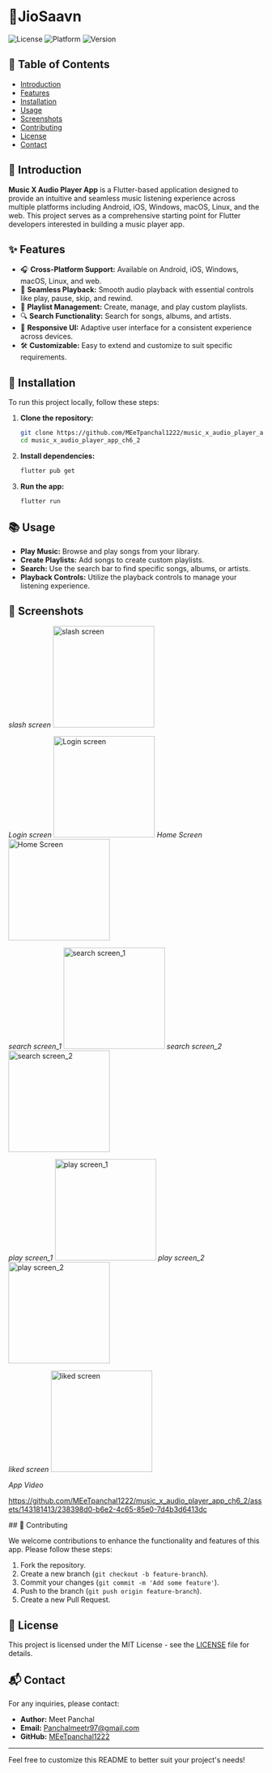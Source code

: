 # 🎵JioSaavn
![License](https://img.shields.io/badge/license-MIT-blue.svg) ![Platform](https://img.shields.io/badge/platform-Flutter-brightgreen.svg) ![Version](https://img.shields.io/badge/version-1.0.0-orange.svg)

## 📖 Table of Contents
- [Introduction](#introduction)
- [Features](#features)
- [Installation](#installation)
- [Usage](#usage)
- [Screenshots](#screenshots)
- [Contributing](#contributing)
- [License](#license)
- [Contact](#contact)

## 🌟 Introduction

**Music X Audio Player App** is a Flutter-based application designed to provide an intuitive and seamless music listening experience across multiple platforms including Android, iOS, Windows, macOS, Linux, and the web. This project serves as a comprehensive starting point for Flutter developers interested in building a music player app.

## ✨ Features

- 🎧 **Cross-Platform Support:** Available on Android, iOS, Windows, macOS, Linux, and web.
- 🔄 **Seamless Playback:** Smooth audio playback with essential controls like play, pause, skip, and rewind.
- 📂 **Playlist Management:** Create, manage, and play custom playlists.
- 🔍 **Search Functionality:** Search for songs, albums, and artists.
- 📱 **Responsive UI:** Adaptive user interface for a consistent experience across devices.
- 🛠️ **Customizable:** Easy to extend and customize to suit specific requirements.

## 🚀 Installation

To run this project locally, follow these steps:

1. **Clone the repository:**
    ```bash
    git clone https://github.com/MEeTpanchal1222/music_x_audio_player_app_ch6_2.git
    cd music_x_audio_player_app_ch6_2
    ```

2. **Install dependencies:**
    ```bash
    flutter pub get
    ```

3. **Run the app:**
    ```bash
    flutter run
    ```

## 📚 Usage

- **Play Music:** Browse and play songs from your library.
- **Create Playlists:** Add songs to create custom playlists.
- **Search:** Use the search bar to find specific songs, albums, or artists.
- **Playback Controls:** Utilize the playback controls to manage your listening experience.

## 📸 Screenshots

<p>
    <r>
        <row>
        <p>
        
*slash screen*
<img src ="https://github.com/MEeTpanchal1222/music_x_audio_player_app_ch6_2/assets/143181413/2c02998c-ae91-4166-a0e3-b20f2af76ba5"  alt="slash screen" width="200"/></p>
*Login screen*
<img src ="https://github.com/MEeTpanchal1222/music_x_audio_player_app_ch6_2/assets/143181413/5b3f13d5-9b13-422e-9c98-59b7a3f4b2b2"  alt="Login screen" width="200"/>
</r> 
<r>
*Home Screen*
<img src ="https://github.com/MEeTpanchal1222/music_x_audio_player_app_ch6_2/assets/143181413/e445a7e6-5dd0-44e5-929a-32a12aed1c0e"  alt="Home Screen" width="200"/></r> </row>

*search screen_1*
<img src ="https://github.com/MEeTpanchal1222/music_x_audio_player_app_ch6_2/assets/143181413/c2401cbb-0b4c-45e7-bb56-a31fc56d2284"  alt="search screen_1" width="200"/>
</r><r>
*search screen_2*
<img src ="https://github.com/MEeTpanchal1222/music_x_audio_player_app_ch6_2/assets/143181413/d50c7120-3485-4c44-b9fd-cd56ed38bbde"  alt="search screen_2" width="200"/>

*play screen_1*
<img src ="https://github.com/MEeTpanchal1222/music_x_audio_player_app_ch6_2/assets/143181413/a1333e77-9c15-4207-bc02-38bbde8e58a5"  alt="play screen_1" width="200"/>
</r><r>
*play screen_2*
<img src ="https://github.com/MEeTpanchal1222/music_x_audio_player_app_ch6_2/assets/143181413/89f663d7-f8f2-4e6b-9038-100477db4c48"  alt="play screen_2" width="200"/>

*liked screen*
<img src ="https://github.com/MEeTpanchal1222/music_x_audio_player_app_ch6_2/assets/143181413/75ef864f-47e3-4441-8281-96b54b8a44a5"  alt="liked screen" width="200"/>
</r>

*App Video*


https://github.com/MEeTpanchal1222/music_x_audio_player_app_ch6_2/assets/143181413/238398d0-b6e2-4c65-85e0-7d4b3d6413dc

</p>    
## 🤝 Contributing

We welcome contributions to enhance the functionality and features of this app. Please follow these steps:

1. Fork the repository.
2. Create a new branch (`git checkout -b feature-branch`).
3. Commit your changes (`git commit -m 'Add some feature'`).
4. Push to the branch (`git push origin feature-branch`).
5. Create a new Pull Request.

## 📄 License

This project is licensed under the MIT License - see the [LICENSE](LICENSE) file for details.

## 📬 Contact

For any inquiries, please contact:
- **Author:** Meet Panchal
- **Email:** Panchalmeetr97@gmail.com
- **GitHub:** [MEeTpanchal1222](https://github.com/MEeTpanchal1222)

---

Feel free to customize this README to better suit your project's needs!

